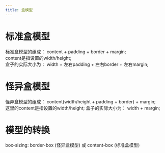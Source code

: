 ```yaml
---
title: 盒模型
---
```


# 标准盒模型

标准盒模型的组成： content  + padding + border + margin;  
content是指设置的width/height;  
盒子的实际大小为： width + 左右padding + 左右border + 左右margin;

# 怪异盒模型

怪异盒模型的组成： content(width/height + padding + border) + margin;  
这里的content是指设置的width/height;
盒子的实际大小为： width + margin;

# 模型的转换

box-sizing: border-box (怪异盒模型) 或 content-box (标准盒模型)